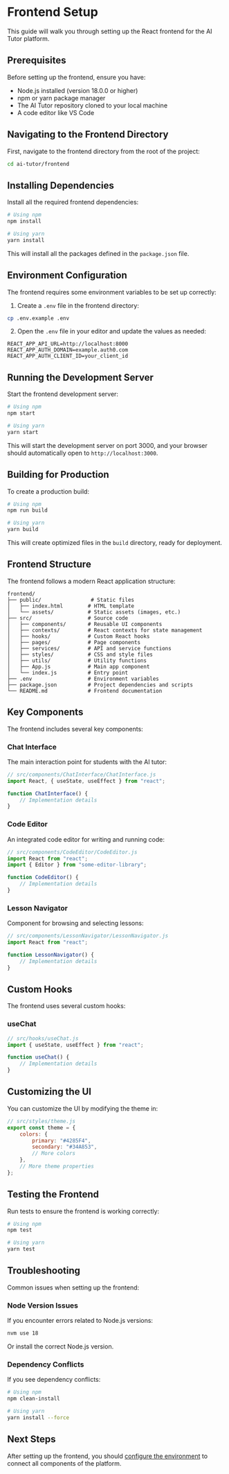 # Frontend Setup

This guide will walk you through setting up the React frontend for the AI Tutor platform.

## Prerequisites

Before setting up the frontend, ensure you have:

- Node.js installed (version 18.0.0 or higher)
- npm or yarn package manager
- The AI Tutor repository cloned to your local machine
- A code editor like VS Code

## Navigating to the Frontend Directory

First, navigate to the frontend directory from the root of the project:

```bash
cd ai-tutor/frontend
```

## Installing Dependencies

Install all the required frontend dependencies:

```bash
# Using npm
npm install

# Using yarn
yarn install
```

This will install all the packages defined in the `package.json` file.

<!-- TODO: Add screenshot of successful installation -->

## Environment Configuration

The frontend requires some environment variables to be set up correctly:

1. Create a `.env` file in the frontend directory:

```bash
cp .env.example .env
```

2. Open the `.env` file in your editor and update the values as needed:

```
REACT_APP_API_URL=http://localhost:8000
REACT_APP_AUTH_DOMAIN=example.auth0.com
REACT_APP_AUTH_CLIENT_ID=your_client_id
```

<!-- TODO: Add detailed explanation of each environment variable -->

## Running the Development Server

Start the frontend development server:

```bash
# Using npm
npm start

# Using yarn
yarn start
```

This will start the development server on port 3000, and your browser should automatically open to `http://localhost:3000`.

<!-- TODO: Add screenshot of the running frontend -->

## Building for Production

To create a production build:

```bash
# Using npm
npm run build

# Using yarn
yarn build
```

This will create optimized files in the `build` directory, ready for deployment.

## Frontend Structure

The frontend follows a modern React application structure:

```
frontend/
├── public/                # Static files
│   ├── index.html        # HTML template
│   └── assets/           # Static assets (images, etc.)
├── src/                  # Source code
│   ├── components/       # Reusable UI components
│   ├── contexts/         # React contexts for state management
│   ├── hooks/            # Custom React hooks
│   ├── pages/            # Page components
│   ├── services/         # API and service functions
│   ├── styles/           # CSS and style files
│   ├── utils/            # Utility functions
│   ├── App.js            # Main app component
│   └── index.js          # Entry point
├── .env                  # Environment variables
├── package.json          # Project dependencies and scripts
└── README.md             # Frontend documentation
```

## Key Components

The frontend includes several key components:

### Chat Interface

The main interaction point for students with the AI tutor:

```jsx
// src/components/ChatInterface/ChatInterface.js
import React, { useState, useEffect } from "react";

function ChatInterface() {
	// Implementation details
}
```

<!-- TODO: Add more details about the chat interface component -->

### Code Editor

An integrated code editor for writing and running code:

```jsx
// src/components/CodeEditor/CodeEditor.js
import React from "react";
import { Editor } from "some-editor-library";

function CodeEditor() {
	// Implementation details
}
```

<!-- TODO: Add more details about the code editor component -->

### Lesson Navigator

Component for browsing and selecting lessons:

```jsx
// src/components/LessonNavigator/LessonNavigator.js
import React from "react";

function LessonNavigator() {
	// Implementation details
}
```

<!-- TODO: Add more details about the lesson navigator component -->

## Custom Hooks

The frontend uses several custom hooks:

### useChat

```jsx
// src/hooks/useChat.js
import { useState, useEffect } from "react";

function useChat() {
	// Implementation details
}
```

<!-- TODO: Add more details about the useChat hook -->

## Customizing the UI

You can customize the UI by modifying the theme in:

```jsx
// src/styles/theme.js
export const theme = {
	colors: {
		primary: "#4285F4",
		secondary: "#34A853",
		// More colors
	},
	// More theme properties
};
```

<!-- TODO: Add more details about UI customization -->

## Testing the Frontend

Run tests to ensure the frontend is working correctly:

```bash
# Using npm
npm test

# Using yarn
yarn test
```

<!-- TODO: Add details about the testing framework and test files -->

## Troubleshooting

Common issues when setting up the frontend:

### Node Version Issues

If you encounter errors related to Node.js versions:

```bash
nvm use 18
```

Or install the correct Node.js version.

### Dependency Conflicts

If you see dependency conflicts:

```bash
# Using npm
npm clean-install

# Using yarn
yarn install --force
```

<!-- TODO: Add more common issues and solutions -->

## Next Steps

After setting up the frontend, you should [configure the environment](env_setup.md) to connect all components of the platform.
